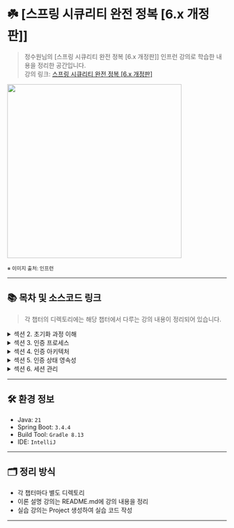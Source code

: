 # ☘️ [스프링 시큐리티 완전 정복 [6.x 개정판]]

> 정수원님의 [스프링 시큐리티 완전 정복 [6.x 개정판]] 인프런 강의로 학습한 내용을 정리한 공간입니다.  
> 강의 링크: [스프링 시큐리티 완전 정복 [6.x 개정판]](https://www.inflearn.com/course/%EC%8A%A4%ED%94%84%EB%A7%81-%EC%8B%9C%ED%81%90%EB%A6%AC%ED%8B%B0-%EC%99%84%EC%A0%84%EC%A0%95%EB%B3%B5/dashboard)


<img src="https://cdn.inflearn.com/public/courses/333154/cover/7d446f00-12af-4924-a9cd-7e8c886bde59/333154.png" width="400px">

<sub>※ 이미지 출처: 인프런</sub>

---
## 📚 목차 및 소스코드 링크
> 각 챕터의 디렉토리에는 해당 챕터에서 다루는 강의 내용이 정리되어 있습니다.

<details>
<summary>섹션 2. 초기화 과정 이해</summary>
<div markdown="1">

| 강의                                       | 디렉토리 경로                                                                                                |
|------------------------------------------|--------------------------------------------------------------------------------------------------------|
| 프로젝트 생성 / 의존성 추가                         | [section02/프로젝트생성_의존성추가](section02/프로젝트생성_의존성추가/README.md)                                             |
| SecurityBuilder / SecurityConfigurer     | [section02/SecurityBuilder_SecurityConfigurer](section02/SecurityBuilder_SecurityConfigurer/README.md) |
| WebSecurity / HttpSecurity               | [section02/WebSecurity_HttpSecurity](section02/WebSecurity_HttpSecurity/README.md)           |
| DelegatingFilterProxy / FilterChainProxy | [section02/DelegatingFilterProxy_FilterChainProxy](section02/DelegatingFilterProxy_FilterChainProxy/README.md)           |
| 사용자 정의 보안 설정하기                           | [section02/사용자_정의_보안_설정하기](section02/사용자_정의_보안_설정하기/README.md)           |
</div>
</details>

<details>
<summary>섹션 3. 인증 프로세스</summary>
<div markdown="1">

| 강의                                            | 디렉토리 경로                                                                                                            |
|-----------------------------------------------|--------------------------------------------------------------------------------------------------------------------|
| 폼 인증 - formLogin()                            | [section03/폼인증_formLogin()](section03/폼인증_formLogin()/README.md)                                                   |
| 폼 인증 필터 - UsernamePasswordAuthenticationFilter | [section03/폼인증필터_UsernamePasswordAuthenticationFilter](section03/폼인증필터_UsernamePasswordAuthenticationFilter/README.md) |
| 기본 인증 - httpBasic()                           | [section03/기본인증_httpBasic()](section03/기본인증_httpBasic()/README.md)                                                 |
| 기본 인증 필터 - BasicAuthenticationFilter          | [section03/기본인증필터_BasicAuthenticationFilter](section03/기본인증필터_BasicAuthenticationFilter/README.md)                                               |
| 기억하기 인증 – rememberMe()                        | [section03/기억하기인증_rememberMe()](section03/기억하기인증_rememberMe()/README.md)                                                 |
| 기억하기 인증 필터 - RememberMeAuthenticationFilter   | [section03/기억하기인증필터_RememberMeAuthenticationFilter](section03/기억하기인증필터_RememberMeAuthenticationFilter/README.md)                                               |
| 익명 인증 사용자 - anonymous()                       | [section03/익명인증사용자_anonymous()](section03/익명인증사용자_anonymous()/README.md)                                                 |
| 로그 아웃 - logout() -1~2                         | [section03/로그_아웃_logout()](section03/로그_아웃_logout()/README.md)                                                     |
| 요청 캐시 RequestCache / SavedRequest| [section03/요청캐시_RequestCache_SavedRequest](section03/요청캐시_RequestCache_SavedRequest/README.md)                                                     |
</div>
</details>

<details>
<summary>섹션 4. 인증 아키텍처</summary>
<div markdown="1">

| 강의                                                       | 디렉토리 경로                                                                                                                        |
|----------------------------------------------------------|--------------------------------------------------------------------------------------------------------------------------------|
| 인증 - Authentication                                      | [section04/인증_Authentication](section04/인증_Authentication/README.md)                                                           |
| 인증 컨텍스트 - SecurityContext / SecurityContextHolder -1 ~ 2 | [section04/인증_컨텍스트_SecurityContext_SecurityContextHolder](section04/인증_컨텍스트_SecurityContext_SecurityContextHolder/README.md) |
| 인증 관리자 - AuthenticationManager - 1 ~ 2                   | [section04/인증_관리자_AuthenticationManager](section04/인증_관리자_AuthenticationManager/README.md) |
| 인증 제공자 - AuthenticationProvider - 1 ~ 2                  | [section04/인증_관리자_AuthenticationManager](section04/인증_관리자_AuthenticationManager/README.md) |
| 사용자 상세 서비스 - UserDetailsService                          | [section04/사용자_상세_서비스_UserDetailsService](section04/사용자_상세_서비스_UserDetailsService/README.md) |
</div>
</details>

<details>
<summary>섹션 5. 인증 상태 영속성</summary>
<div markdown="1">

| 강의                                                           | 디렉토리 경로                                                                                                  |
|--------------------------------------------------------------|----------------------------------------------------------------------------------------------------------|
| SecurityContextRepository / SecurityContextHolderFilter - 1  | [section05/SecurityContextRepository_SecurityContextHolderFilter](section05/SecurityContextRepository_SecurityContextHolderFilter/README.md) |
</div>
</details>

<details>
<summary>섹션 6. 세션 관리</summary>
<div markdown="1">

| 강의                                                | 디렉토리 경로                                                                                                                    |
|---------------------------------------------------|----------------------------------------------------------------------------------------------------------------------------|
| 동시 세션 제어 - sessionManagement().maximumSessions()  | [section06/동시세션제어_sessionManagement().maximumSessions()](section06/동시세션제어_sessionManagement().maximumSessions()/README.md) |
| 세션 고정 보호 - sessionManagement().sessionFixation()  | [section06/세션고정보호_sessionManagement().sessionFixation()](section06/세션고정보호_sessionManagement().sessionFixation()/README.md) |
</div>
</details>

---

## 🛠️ 환경 정보

- Java: `21`
- Spring Boot: `3.4.4`
- Build Tool: `Gradle 8.13`
- IDE: `IntelliJ`

---

## 🗂️ 정리 방식

- 각 챕터마다 별도 디렉토리
- 이론 설명 강의는 README.md에 강의 내용을 정리
- 실습 강의는 Project 생성하여 실습 코드 작성

---

